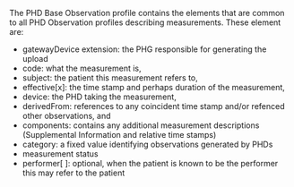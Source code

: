 
The PHD Base Observation profile contains the elements that are common to all PHD Observation profiles describing measurements. These element are: 
 - gatewayDevice extension: the PHG responsible for generating the upload
 - code: what the measurement is, 
 - subject: the patient this measurement refers to,
 - effective[x]: the time stamp and perhaps duration of the measurement,
 - device: the PHD taking the measurement, 
 - derivedFrom: references to any coincident time stamp and/or refenced other observations, and 
 - components: contains any additional measurement descriptions (Supplemental Information and relative time stamps)
 - category: a fixed value identifying observations generated by PHDs
 - measurement status
- performer[ ]: optional, when the patient is known to be the performer this may refer to the patient

